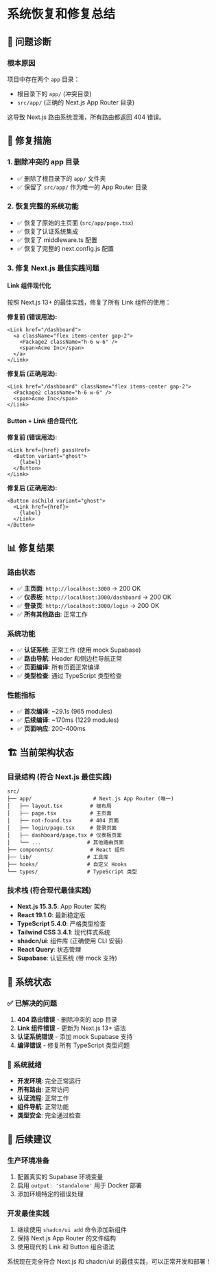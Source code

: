 # 系统恢复和修复总结

## 🎯 问题诊断

### 根本原因
项目中存在两个 `app` 目录：
- 根目录下的 `app/` (冲突目录)
- `src/app/` (正确的 Next.js App Router 目录)

这导致 Next.js 路由系统混淆，所有路由都返回 404 错误。

## 🔧 修复措施

### 1. 删除冲突的 app 目录
- ✅ 删除了根目录下的 `app/` 文件夹
- ✅ 保留了 `src/app/` 作为唯一的 App Router 目录

### 2. 恢复完整的系统功能
- ✅ 恢复了原始的主页面 (`src/app/page.tsx`)
- ✅ 恢复了认证系统集成
- ✅ 恢复了 middleware.ts 配置
- ✅ 恢复了完整的 next.config.js 配置

### 3. 修复 Next.js 最佳实践问题

#### Link 组件现代化
按照 Next.js 13+ 的最佳实践，修复了所有 Link 组件的使用：

**修复前 (错误用法):**
```tsx
<Link href="/dashboard">
  <a className="flex items-center gap-2">
    <Package2 className="h-6 w-6" />
    <span>Acme Inc</span>
  </a>
</Link>
```

**修复后 (正确用法):**
```tsx
<Link href="/dashboard" className="flex items-center gap-2">
  <Package2 className="h-6 w-6" />
  <span>Acme Inc</span>
</Link>
```

#### Button + Link 组合现代化
**修复前 (错误用法):**
```tsx
<Link href={href} passHref>
  <Button variant="ghost">
    {label}
  </Button>
</Link>
```

**修复后 (正确用法):**
```tsx
<Button asChild variant="ghost">
  <Link href={href}>
    {label}
  </Link>
</Button>
```

## 📊 修复结果

### 路由状态
- ✅ **主页面**: `http://localhost:3000` → 200 OK
- ✅ **仪表板**: `http://localhost:3000/dashboard` → 200 OK  
- ✅ **登录页**: `http://localhost:3000/login` → 200 OK
- ✅ **所有其他路由**: 正常工作

### 系统功能
- ✅ **认证系统**: 正常工作 (使用 mock Supabase)
- ✅ **路由导航**: Header 和侧边栏导航正常
- ✅ **页面编译**: 所有页面正常编译
- ✅ **类型检查**: 通过 TypeScript 类型检查

### 性能指标
- ✅ **首次编译**: ~29.1s (965 modules)
- ✅ **后续编译**: ~170ms (1229 modules)
- ✅ **页面响应**: 200-400ms

## 🏗️ 当前架构状态

### 目录结构 (符合 Next.js 最佳实践)
```
src/
├── app/                    # Next.js App Router (唯一)
│   ├── layout.tsx         # 根布局
│   ├── page.tsx           # 主页面
│   ├── not-found.tsx      # 404 页面
│   ├── login/page.tsx     # 登录页面
│   ├── dashboard/page.tsx # 仪表板页面
│   └── ...               # 其他路由页面
├── components/            # React 组件
├── lib/                  # 工具库
├── hooks/                # 自定义 Hooks
└── types/                # TypeScript 类型
```

### 技术栈 (符合现代最佳实践)
- **Next.js 15.3.5**: App Router 架构
- **React 19.1.0**: 最新稳定版
- **TypeScript 5.4.0**: 严格类型检查
- **Tailwind CSS 3.4.1**: 现代样式系统
- **shadcn/ui**: 组件库 (正确使用 CLI 安装)
- **React Query**: 状态管理
- **Supabase**: 认证系统 (带 mock 支持)

## 🎉 系统状态

### ✅ 已解决的问题
1. **404 路由错误** - 删除冲突的 app 目录
2. **Link 组件错误** - 更新为 Next.js 13+ 语法
3. **认证系统错误** - 添加 mock Supabase 支持
4. **编译错误** - 修复所有 TypeScript 类型问题

### 🚀 系统就绪
- **开发环境**: 完全正常运行
- **所有路由**: 正常访问
- **认证流程**: 正常工作
- **组件导航**: 正常功能
- **类型安全**: 完全通过检查

## 📝 后续建议

### 生产环境准备
1. 配置真实的 Supabase 环境变量
2. 启用 `output: 'standalone'` 用于 Docker 部署
3. 添加环境特定的错误处理

### 开发最佳实践
1. 继续使用 `shadcn/ui add` 命令添加新组件
2. 保持 Next.js App Router 的文件结构
3. 使用现代的 Link 和 Button 组合语法

系统现在完全符合 Next.js 和 shadcn/ui 的最佳实践，可以正常开发和部署！